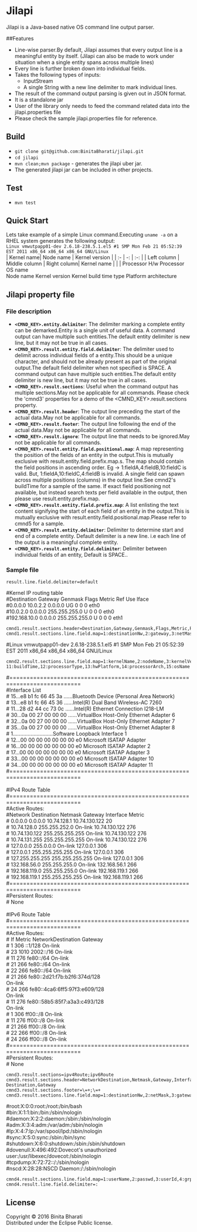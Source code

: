 # Jilapi
Jilapi is a Java-based native OS command line output parser.

##Features
* Line-wise parser.By default, Jilapi assumes that every output line is a meaningful entity by itself.
  (Jilapi can also be made to work under situation when a single entity spans across multiple lines)
* Every line is further broken down into individual fields.
* Takes the following types of inputs:
     * InputStream
     * A single String with a new line delimiter to mark individual lines.
* The result of the command output parsing is given out in JSON format.
* It is a standalone jar
* User of the library only needs to feed the command related data into the jilapi.properties file
* Please check the sample jilapi.properties file for reference.

## Build
* `git clone git@github.com:BinitaBharati/jilapi.git`
* `cd jilapi`
* `mvn clean;mvn package` - generates the jilapi uber jar.
* The generated jilapi jar can be included in other projects.

## Test
* `mvn test`

## Quick Start
Lets take example of a simple Linux command.Executing `uname -a` on a RHEL system generates the following output: <br />
 `Linux vmwutpapp01-dev 2.6.18-238.5.1.el5 #1 SMP Mon Feb 21 05:52:39 EST 2011 x86_64 x86_64 x86_64 GNU/Linux` <br />
  | Kernel name| Node name | Kernel version |
  | :- | -: | :-: |
  | Left column | Middle column | Right column|
Kernel name   |                 |                          |               Processor   H/w     Processor  OS name <br />
          Node name       Kernel version          Kernel build time         type      Platform  architecture <br />
          
## Jilapi property file

### File description
* **`<CMND_KEY>.entity.delimiter`**: The delimiter marking a complete entity can be demarked.Entity is a single unit of useful data.
     A command output can have multiple such entities.The default entity delimiter is new line, but it may not be true in all cases.
* **`<CMND_KEY>.result.entity.field.delimiter`**: The delimiter used to delimit across individual fields of a entity.This should be a      unique character, and should not be already present as part of the original output.The default field delimiter when not specified      is SPACE.
     A command output can have multiple such entities.The default entity delimiter is new line, but it may not be true in all cases.
* **`<CMND_KEY>.result.sections`**: Useful when the command output has multiple sections.May not be applicable for all commands.
    Please check the 'cmnd3' properties for a demo of the <CMND_KEY>.result.sections property.
* **`<CMND_KEY>.result.header`**:  The output line preceding the start of the actual data.May not be applicable for all commands.
* **`<CMND_KEY>.result.footer`**: The output line following the end of the actual data.May not be applicable for all commands.
* **`<CMND_KEY>.result.ignore`**: The output line that needs to be ignored.May not be applicable for all commands.
* **`<CMND_KEY>.result.entity.field.positional.map`**: A map representing the position of the fields of an entity in the output.This 
      is mutually exclusive with result.entity.field.prefix.map.s. The map should contain the field positions in ascending order. 
      Eg -> 1:fieldA,4:fieldB,10:fieldC is valid. But, 1:fieldA,10:fieldC,4:fieldB is invalid.
      A single field can spawn across multiple positions (columns) in the output line.See cmnd2's buildTime for a sample of the same.
      If exact field positioning not available, but instead search texts per field available in the output, then please use 
      result.entity.prefix.map.
* **`<CMND_KEY>.result.entity.field.prefix.map`**: A list enlisting the text content signifying the start of each field of an entity
     in the output.This is mutually exclusive with result.entity.field.positional.map.Please refer to cmnd5 for a sample.
* **`<CMND_KEY>.result.entity.delimiter`**: Delimiter to determine start and end of a complete entity. Default delimiter is a new
      line. i.e each line of the output is a meaningful complete entity.
* **`<CMND_KEY>.result.entity.field.delimiter`**: Delimiter between individual fields of an entity, Default is SPACE..

### Sample file

```result.line.field.delimiter=default``` <br />

\#Kernel IP routing table <br />
\#Destination     Gateway         Genmask         Flags Metric Ref    Use Iface <br/>
\#0.0.0.0         10.0.2.2        0.0.0.0         UG    0      0        0 eth0 <br/>
\#10.0.2.0        0.0.0.0         255.255.255.0   U     0      0        0 eth0 <br/>
\#192.168.10.0    0.0.0.0         255.255.255.0   U     0      0        0 eth1 <br/>
```
cmnd1.result.sections.header=Destination,Gateway,Genmask,Flags,Metric,Ref,Use,Iface
cmnd1.result.sections.line.field.map=1:destinationNw,2:gateway,3:netMask,5:metric,8:port
```

\#Linux vmwutpapp01-dev 2.6.18-238.5.1.el5 #1 SMP Mon Feb 21 05:52:39 EST 2011 x86_64 x86_64 x86_64 GNU/Linux <br/>

```
cmnd2.result.sections.line.field.map=1:kernelName,2:nodeName,3:kernelVersion,4-11:buildTime,12:processorType,13:hwPlatform,14:processorArch,15:osName
``` 

\#===========================================================================<br/>
\#Interface List<br/>
\# 15...e8 b1 fc 66 45 3a ......Bluetooth Device (Personal Area Network)<br/>
\# 13...e8 b1 fc 66 45 36 ......Intel(R) Dual Band Wireless-AC 7260<br/>
\# 11...28 d2 44 cc 73 0c ......Intel(R) Ethernet Connection I218-LM<br/>
\# 30...0a 00 27 00 00 00 ......VirtualBox Host-Only Ethernet Adapter 6<br/>
\# 32...0a 00 27 00 00 00 ......VirtualBox Host-Only Ethernet Adapter 7<br/>
\# 35...0a 00 27 00 00 00 ......VirtualBox Host-Only Ethernet Adapter 8<br/>
\#  1...........................Software Loopback Interface 1<br/>
\# 12...00 00 00 00 00 00 00 e0 Microsoft ISATAP Adapter<br/>
\# 16...00 00 00 00 00 00 00 e0 Microsoft ISATAP Adapter 2<br/>
\# 17...00 00 00 00 00 00 00 e0 Microsoft ISATAP Adapter 3<br/>
\# 33...00 00 00 00 00 00 00 e0 Microsoft ISATAP Adapter 10<br/>
\# 34...00 00 00 00 00 00 00 e0 Microsoft ISATAP Adapter 11<br/>
\#===========================================================================<br />
<br />
\#IPv4 Route Table<br />
\#===========================================================================<br />
\#Active Routes:<br/>
\#Network Destination        Netmask          Gateway       Interface  Metric<br/>
\#          0.0.0.0          0.0.0.0      10.74.128.1    10.74.130.122     20<br/>
\#      10.74.128.0    255.255.252.0         On-link     10.74.130.122    276<br/>
\#    10.74.130.122  255.255.255.255         On-link     10.74.130.122    276<br/>
\#    10.74.131.255  255.255.255.255         On-link     10.74.130.122    276<br/>
\#        127.0.0.0        255.0.0.0         On-link         127.0.0.1    306<br/>
\#        127.0.0.1  255.255.255.255         On-link         127.0.0.1    306<br/>
\#  127.255.255.255  255.255.255.255         On-link         127.0.0.1    306<br/>
\#     132.168.56.0    255.255.255.0         On-link      132.168.56.1    266<br/>
\#    192.168.119.0    255.255.255.0         On-link     192.168.119.1    266<br/>
\#    192.168.119.1  255.255.255.255         On-link     192.168.119.1    266<br/> \#===========================================================================<br />
\#Persistent Routes:<br />
\#  None<br />
 <br />
\#IPv6 Route Table<br />
\#===========================================================================<br />
\#Active Routes:<br />
\# If Metric NetworkDestination      Gateway<br/>
\#  1    306 ::1/128                  On-link<br/>
\# 23   1010 2002::/16                On-link<br/>
\# 11    276 fe80::/64                On-link<br/>
\# 21    266 fe80::/64                On-link<br/>
\# 22    266 fe80::/64                On-link<br/>
\# 21    266 fe80::2d21:f7b:b2f6:374d/128 <br/>
                                      On-link<br/>
\# 24    266 fe80::4ca6:6ff5:97f3:e609/128<br/>
                                      On-link<br/>
\# 11    276 fe80::58b5:85f7:a3a3:c493/128<br/>
                                      On-link<br/>
\#  1    306 ff00::/8                 On-link<br/>
\# 11    276 ff00::/8                 On-link<br/>
\# 21    266 ff00::/8                 On-link<br/>
\# 22    266 ff00::/8                 On-link<br/>
\# 24    266 ff00::/8                 On-link<br/>
\#===========================================================================<br />
\#Persistent Routes:<br />
\#  None<br />

```
cmnd3.result.sections=ipv4Route;ipv6Route 
cmnd3.result.sections.header=NetworkDestination,Netmask,Gateway,Interface,Metric;If,Metric,Network Destination,Gateway
cmnd3.result.sections.footer=\=+;\=+
cmnd3.result.sections.line.field.map=1:destinationNw,2:netMask,3:gateway,4:port,5:metric;1:field1,2:metric,3:destination,4:gateway
```

\#root:X:0:0:root:/root:/bin/bash<br/>
\#bin:X:1:1:bin:/bin:/sbin/nologin<br/>
\#daemon:X:2:2:daemon:/sbin:/sbin/nologin<br/>
\#adm:X:3:4:adm:/var/adm:/sbin/nologin<br/>
\#lp:X:4:7:lp:/var/spool/lpd:/sbin/nologin<br/>
\#sync:X:5:0:sync:/sbin:/bin/sync<br/>
\#shutdown:X:6:0:shutdown:/sbin:/sbin/shutdown<br/>
\#dovenull:X:496:492:Dovecot's unauthorized user:/usr/libexec/dovecot:/sbin/nologin<br/>
\#tcpdump:X:72:72::/:/sbin/nologin<br/>
\#nscd:X:28:28:NSCD Daemon:/:/sbin/nologin<br/>
``` 
cmnd4.result.sections.line.field.map=1:userName,2:passwd,3:userId,4:grpId,5:userFullName,6:homeDirectory,7:shellAccount
cmnd4.result.line.field.delimiter=:
```


## License

Copyright © 2016 Binita Bharati <br />
Distributed under the Eclipse Public license. 
